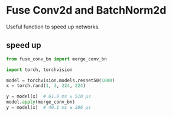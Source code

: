 # Fuse Conv2d and BatchNorm2d
Useful function to speed up networks.

## speed up
```python
from fuse_conv_bn import merge_conv_bn

import torch, torchvision

model = torchvision.models.resnet50(1000)
x = torch.rand(1, 3, 224, 224)

y = model(x)  # 61.9 ms ± 510 µs
model.apply(merge_conv_bn)
y = model(x)  # 40.1 ms ± 206 µs
```

